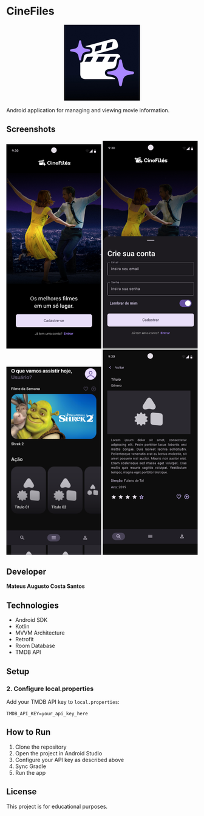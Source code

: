 ﻿# CineFiles

<div align="center">
  <img src=".github/screenshots/cinefiles-logo.jpg" alt="CineFiles Logo" width="200"/>
</div>

Android application for managing and viewing movie information.

## Screenshots

<div align="center">
  <img src=".github/screenshots/cinefile-screen1.png" alt="Screen 1" width="250"/>
  <img src=".github/screenshots/cinefile-screen2.png" alt="Screen 2" width="250"/>
  <img src=".github/screenshots/cinefile-screen3.png" alt="Screen 3" width="250"/>
  <img src=".github/screenshots/cinefile-screen4.png" alt="Screen 4" width="250"/>
</div>

## Developer

**Mateus Augusto Costa Santos**

## Technologies

- Android SDK
- Kotlin
- MVVM Architecture
- Retrofit
- Room Database
- TMDB API

## Setup


### 2. Configure local.properties

Add your TMDB API key to `local.properties`:

```properties
TMDB_API_KEY=your_api_key_here
```

## How to Run

1. Clone the repository
2. Open the project in Android Studio
3. Configure your API key as described above
4. Sync Gradle
5. Run the app

## License

This project is for educational purposes.
